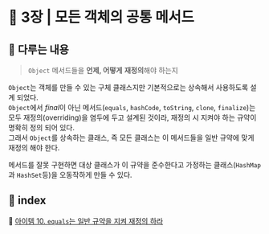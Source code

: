 # 🧷 3장 | 모든 객체의 공통 메서드

## 🔖 다루는 내용

> `Object` 메서드들을 **언제, 어떻게** **재정의**해야 하는지

`Object`는 객체를 만들 수 있는 구체 클래스지만 기본적으로는 상속해서 사용하도록 설계 되었다.  
`Object`에서 *final*이 아닌 메서드(`equals`, `hashCode`, `toString`, `clone`, `finalize`)는 모두 재정의(overriding)을 염두에 두고 설계된 것이라, 재정의 시 지켜야 하는 규약이 명확히 정의 되어 있다.  
그래서 `Object`를 상속하는 클래스, 즉 모든 클래스는 이 메서드들을 일반 규약에 맞게 재정의 해야 한다.

메서드를 잘못 구현하면 대상 클래스가 이 규약을 준수한다고 가정하는 클래스(`HashMap`과 `HashSet`등)을 오동작하게 만들 수 있다.

## 🔖 index

🔗 [아이템 10. `equals`는 일반 규약을 지켜 재정의 하라]()
